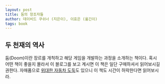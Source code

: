```yaml
---
layout: post
title: 둠의 창조자들
author: 데이비드 쿠쉬너 (지은이), 이효은 (옮긴이)
tags: book
---
```


## 두 천재의 역사

둠(Doom)이란 장르를 개척하고 해당 게임을 개발하는 과정을 소개하는 책이다. 혹시 어떤 책이 좋을지 몰라서 이 블로그를 보고 계시면 이 책은 일단 구매하셔서 읽어보시길 권한다. 자매품으로 [위대한 자동차 도둑](https://www.aladin.co.kr/shop/wproduct.aspx?ItemId=310632384)도 있으니 이 책도 시간이 허락한다면 읽어보시라.

